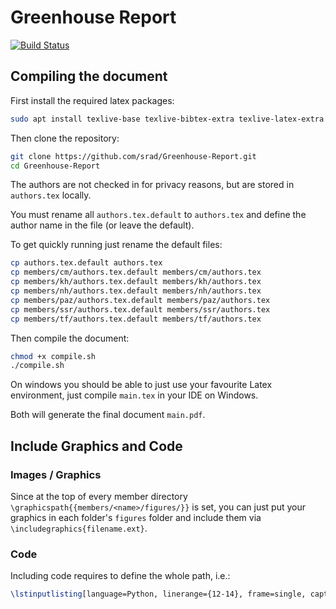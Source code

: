 # Greenhouse Report

[![Build Status](http://sedrad.com:8080/buildStatus/icon?job=Greenhouse-Report)](http://sedrad.com:8080/job/Greenhouse-Report/)

## Compiling the document

First install the required latex packages:

```bash
sudo apt install texlive-base texlive-bibtex-extra texlive-latex-extra -y
```
Then clone the repository:

```bash
git clone https://github.com/srad/Greenhouse-Report.git
cd Greenhouse-Report
```
The authors are not checked in for privacy reasons, but are stored in `authors.tex` locally.

You must rename all `authors.tex.default` to `authors.tex` and define the author name in the file (or leave the default).

To get quickly running just rename the default files:

```bash
cp authors.tex.default authors.tex
cp members/cm/authors.tex.default members/cm/authors.tex
cp members/kh/authors.tex.default members/kh/authors.tex
cp members/nh/authors.tex.default members/nh/authors.tex
cp members/paz/authors.tex.default members/paz/authors.tex
cp members/ssr/authors.tex.default members/ssr/authors.tex
cp members/tf/authors.tex.default members/tf/authors.tex
```

Then compile the document:

```bash
chmod +x compile.sh
./compile.sh
```

On windows you should be able to just use your favourite Latex environment, just compile `main.tex` in your IDE on Windows.

Both will generate the final document `main.pdf`.

## Include Graphics and Code

### Images / Graphics

Since at the top of every member directory `\graphicspath{{members/<name>/figures/}}` is set,
you can just put your graphics in each folder's `figures` folder and include them via `\includegraphics{filename.ext}`.

### Code

Including code requires to define the whole path, i.e.:

```latex
\lstinputlisting[language=Python, linerange={12-14}, frame=single, caption = Given a folder \textit{directory\_im} containing obj files a specific number of plants are randomly selected ]{members/cm/import_plants.py}\vspace{5pt}
```
